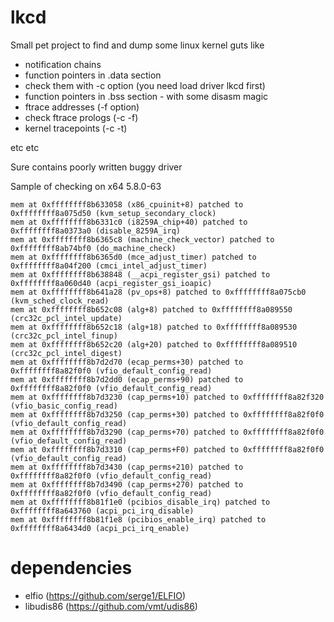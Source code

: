 # lkcd
Small pet project to find and dump some linux kernel guts like
* notification chains
* function pointers in .data section
* check them with -c option (you need load driver lkcd first)
* function pointers in .bss section - with some disasm magic
* ftrace addresses (-f option)
* check ftrace prologs (-c -f)
* kernel tracepoints (-c -t)

etc etc

Sure contains poorly written buggy driver

Sample of checking on x64 5.8.0-63

```
mem at 0xffffffff8b633058 (x86_cpuinit+8) patched to 0xffffffff8a075d50 (kvm_setup_secondary_clock)
mem at 0xffffffff8b6331c0 (i8259A_chip+40) patched to 0xffffffff8a0373a0 (disable_8259A_irq)
mem at 0xffffffff8b6365c8 (machine_check_vector) patched to 0xffffffff8ab74bf0 (do_machine_check)
mem at 0xffffffff8b6365d0 (mce_adjust_timer) patched to 0xffffffff8a04f200 (cmci_intel_adjust_timer)
mem at 0xffffffff8b638848 (__acpi_register_gsi) patched to 0xffffffff8a060d40 (acpi_register_gsi_ioapic)
mem at 0xffffffff8b641a28 (pv_ops+8) patched to 0xffffffff8a075cb0 (kvm_sched_clock_read)
mem at 0xffffffff8b652c08 (alg+8) patched to 0xffffffff8a089550 (crc32c_pcl_intel_update)
mem at 0xffffffff8b652c18 (alg+18) patched to 0xffffffff8a089530 (crc32c_pcl_intel_finup)
mem at 0xffffffff8b652c20 (alg+20) patched to 0xffffffff8a089510 (crc32c_pcl_intel_digest)
mem at 0xffffffff8b7d2d70 (ecap_perms+30) patched to 0xffffffff8a82f0f0 (vfio_default_config_read)
mem at 0xffffffff8b7d2dd0 (ecap_perms+90) patched to 0xffffffff8a82f0f0 (vfio_default_config_read)
mem at 0xffffffff8b7d3230 (cap_perms+10) patched to 0xffffffff8a82f320 (vfio_basic_config_read)
mem at 0xffffffff8b7d3250 (cap_perms+30) patched to 0xffffffff8a82f0f0 (vfio_default_config_read)
mem at 0xffffffff8b7d3290 (cap_perms+70) patched to 0xffffffff8a82f0f0 (vfio_default_config_read)
mem at 0xffffffff8b7d3310 (cap_perms+F0) patched to 0xffffffff8a82f0f0 (vfio_default_config_read)
mem at 0xffffffff8b7d3430 (cap_perms+210) patched to 0xffffffff8a82f0f0 (vfio_default_config_read)
mem at 0xffffffff8b7d3490 (cap_perms+270) patched to 0xffffffff8a82f0f0 (vfio_default_config_read)
mem at 0xffffffff8b81f1e0 (pcibios_disable_irq) patched to 0xffffffff8a643760 (acpi_pci_irq_disable)
mem at 0xffffffff8b81f1e8 (pcibios_enable_irq) patched to 0xffffffff8a6434d0 (acpi_pci_irq_enable)
```


# dependencies
* elfio (https://github.com/serge1/ELFIO)
* libudis86 (https://github.com/vmt/udis86)

